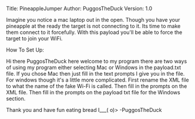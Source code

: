 Title: 		PineappleJumper
Author:		PuggosTheDuck
Version: 1.0

Imagine you notice a mac laptop out in the open. Though you have your pineapple at the ready the target is not connecting to it. Its time to make them connect to it forcefully. With this payload you'll be able to force the target to join your WiFi.

How To Set Up:

Hi there PuggosTheDuck here welcome to my program there are two ways of using my program either selecting Mac or Windows in the payload.txt file. If you chose Mac then just fill in the text prompts I give you in the file. For windows though it's a little more complicated. First rename the XML file to what the name of the fake Wi-Fi is called. Then fill in the prompts on the XML file. Then fill in the prompts on the payload txt file for the Windows section.

Thank you and have fun eating bread I___( o)>
-PuggosTheDuck
